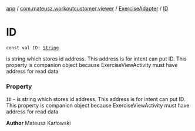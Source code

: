 [app](../../index.md) / [com.mateusz.workoutcustomer.viewer](../index.md) / [ExerciseAdapter](index.md) / [ID](./-i-d.md)

# ID

`const val ID: `[`String`](https://kotlinlang.org/api/latest/jvm/stdlib/kotlin/-string/index.html)

is string which stores id address. This address is for intent can put ID. This property is companion object because ExerciseViewActivity must have address for read data

### Property

`ID` - is string which stores id address. This address is for intent can put ID. This property is companion object because ExerciseViewActivity must have address for read data

**Author**
Mateusz Karłowski

